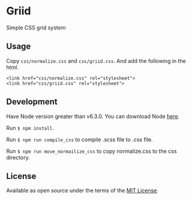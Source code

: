 # Griid

Simple CSS grid system

## Usage

Copy `css/normalize.css` and `css/griid.css`.
And add the following in the html.

```
<link href="css/normalize.css" rel="stylesheet">
<link href="css/griid.css" rel="stylesheet">
```

## Development

Have Node version greater than v6.3.0. You can download Node [here](https://nodejs.org/en/).

Run `$ npm install`.

Run `$ npm run compile_css` to compile .scss file to .css file.

Run `$ npm run move_normailize_css` to copy  normalize.css to the css directory.

## License

Available as open source under the terms of the [MIT License](http://opensource.org/licenses/MIT).
